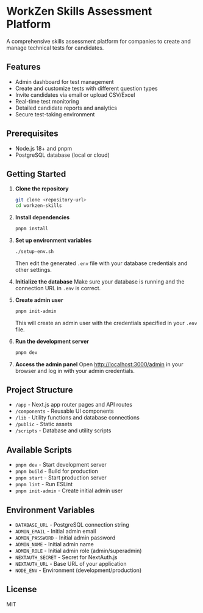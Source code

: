 # WorkZen Skills Assessment Platform

A comprehensive skills assessment platform for companies to create and manage technical tests for candidates.

## Features

- Admin dashboard for test management
- Create and customize tests with different question types
- Invite candidates via email or upload CSV/Excel
- Real-time test monitoring
- Detailed candidate reports and analytics
- Secure test-taking environment

## Prerequisites

- Node.js 18+ and pnpm
- PostgreSQL database (local or cloud)

## Getting Started

1. **Clone the repository**
   ```bash
   git clone <repository-url>
   cd workzen-skills
   ```

2. **Install dependencies**
   ```bash
   pnpm install
   ```

3. **Set up environment variables**
   ```bash
   ./setup-env.sh
   ```
   Then edit the generated `.env` file with your database credentials and other settings.

4. **Initialize the database**
   Make sure your database is running and the connection URL in `.env` is correct.

5. **Create admin user**
   ```bash
   pnpm init-admin
   ```
   This will create an admin user with the credentials specified in your `.env` file.

6. **Run the development server**
   ```bash
   pnpm dev
   ```

7. **Access the admin panel**
   Open [http://localhost:3000/admin](http://localhost:3000/admin) in your browser and log in with your admin credentials.

## Project Structure

- `/app` - Next.js app router pages and API routes
- `/components` - Reusable UI components
- `/lib` - Utility functions and database connections
- `/public` - Static assets
- `/scripts` - Database and utility scripts

## Available Scripts

- `pnpm dev` - Start development server
- `pnpm build` - Build for production
- `pnpm start` - Start production server
- `pnpm lint` - Run ESLint
- `pnpm init-admin` - Create initial admin user

## Environment Variables

- `DATABASE_URL` - PostgreSQL connection string
- `ADMIN_EMAIL` - Initial admin email
- `ADMIN_PASSWORD` - Initial admin password
- `ADMIN_NAME` - Initial admin name
- `ADMIN_ROLE` - Initial admin role (admin/superadmin)
- `NEXTAUTH_SECRET` - Secret for NextAuth.js
- `NEXTAUTH_URL` - Base URL of your application
- `NODE_ENV` - Environment (development/production)

## License

MIT
